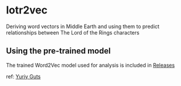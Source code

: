 # lotr2vec
Deriving word vectors in Middle Earth and using them to predict relationships between The Lord of the Rings characters 

## Using the pre-trained model
The trained Word2Vec model used for analysis is included in [Releases](https://github.com/fay3000/lotr2vec/releases)

ref: [Yuriy Guts](https://github.com/YuriyGuts/thrones2vec) 
